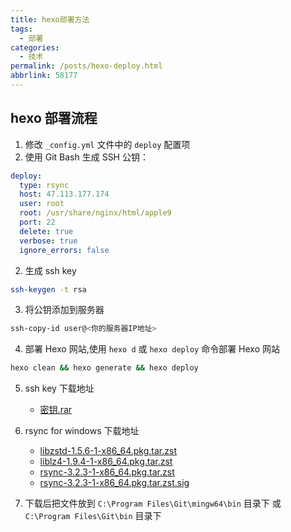 ```yaml
---
title: hexo部署方法
tags:
  - 部署
categories:
  - 技术
permalink: /posts/hexo-deploy.html
abbrlink: 58177
---
```


## hexo 部署流程

1. 修改 `_config.yml` 文件中的 `deploy` 配置项
2. 使用 Git Bash 生成 SSH 公钥：

```yaml
deploy:
  type: rsync
  host: 47.113.177.174
  user: root
  root: /usr/share/nginx/html/apple9
  port: 22
  delete: true
  verbose: true
  ignore_errors: false
```

2. 生成 ssh key

```bash
ssh-keygen -t rsa
```

3. 将公钥添加到服务器

```bash
ssh-copy-id user@<你的服务器IP地址>
```

4. 部署 Hexo 网站,使用 `hexo d` 或 `hexo deploy` 命令部署 Hexo 网站

```bash
hexo clean && hexo generate && hexo deploy
```

5. ssh key 下载地址

   * [密钥.rar](/download/ssh_key.rar)

6. rsync for windows 下载地址
   * [libzstd-1.5.6-1-x86_64.pkg.tar.zst](https://www2.futureware.at/~nickoe/msys2-mirror/msys/x86_64/libzstd-1.5.6-1-x86_64.pkg.tar.zst)
   * [liblz4-1.9.4-1-x86_64.pkg.tar.zst](https://www2.futureware.at/~nickoe/msys2-mirror/msys/x86_64/liblz4-1.9.4-1-x86_64.pkg.tar.zst)
   * [rsync-3.2.3-1-x86_64.pkg.tar.zst](https://www2.futureware.at/~nickoe/msys2-mirror/msys/x86_64/rsync-3.2.3-1-x86_64.pkg.tar.zst)
   * [rsync-3.2.3-1-x86_64.pkg.tar.zst.sig](https://www2.futureware.at/~nickoe/msys2-mirror/msys/x86_64/rsync-3.2.3-1-x86_64.pkg.tar.zst.sig)
   
7. 下载后把文件放到 `C:\Program Files\Git\mingw64\bin` 目录下 或 `C:\Program Files\Git\bin` 目录下

